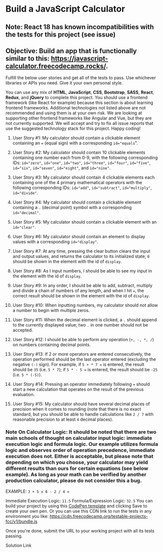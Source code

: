 # Build a JavaScript Calculator

## Note: React 18 has known incompatibilities with the tests for this project (see issue)

## Objective: Build an app that is functionally similar to this: <https://javascript-calculator.freecodecamp.rocks/>.

Fulfill the below user stories and get all of the tests to pass. Use whichever libraries or APIs you need. Give it your own personal style.

You can use any mix of **HTML**, **JavaScript**, **CSS**, **Bootstrap**, **SASS**, **React**, **Redux**, and **jQuery** to complete this project. You should use a frontend framework (like React for example) because this section is about learning frontend frameworks. Additional technologies not listed above are not recommended and using them is at your own risk. We are looking at supporting other frontend frameworks like Angular and Vue, but they are not currently supported. We will accept and try to fix all issue reports that use the suggested technology stack for this project. Happy coding!

1.  User Story #1: My calculator should contain a clickable element containing an `=` (equal sign) with a corresponding `id="equals`".

2.  User Story #2: My calculator should contain 10 clickable elements containing one number each from 0-9, with the following corresponding IDs: `id="zero"`, `id="one"`, `id="two"`, `id="three"`, `id="four"`, `id="five"`, `id="six"`, `id="seven"`, `id="eight"`, and `id="nine"`.

3.  User Story #3: My calculator should contain 4 clickable elements each containing one of the 4 primary mathematical operators with the following corresponding IDs: `id="add"`, `id="subtract"`, `id="multiply"`, `id="divide"`.

4.  User Story #4: My calculator should contain a clickable element containing a `.` (decimal point) symbol with a corresponding `id="decimal"`.

5.  User Story #5: My calculator should contain a clickable element with an `id="clear"`.

6.  User Story #6: My calculator should contain an element to display values with a corresponding `id="display"`.

7.  User Story #7: At any time, pressing the clear button clears the input and output values, and returns the calculator to its initialized state; `0` should be shown in the element with the id of `display`.

8.  User Story #8: As I input numbers, I should be able to see my input in the element with the id of `display`.

9.  User Story #9: In any order, I should be able to add, subtract, multiply and divide a chain of numbers of any length, and when I hit `=`, the correct result should be shown in the element with the id of `display`.

10. User Story #10: When inputting numbers, my calculator should not allow a number to begin with multiple zeros.

11. User Story #11: When the decimal element is clicked, a `.` should append to the currently displayed value; two `.` in one number should not be accepted.

12. User Story #12: I should be able to perform any operation (`+, -, *, /`) on numbers containing decimal points.

13. User Story #13: If 2 or more operators are entered consecutively, the operation performed should be the last operator entered (excluding the negative `(-)` sign). For example, if `5 + * 7 =` is entered, the result should be `35` (i.e. `5 * 7`); if `5 * - 5 =` is entered, the result should be `-25` (i.e. `5 * (-5)`).

14. User Story #14: Pressing an operator immediately following `=` should start a new calculation that operates on the result of the previous evaluation.

15. User Story #15: My calculator should have several decimal places of precision when it comes to rounding (note that there is no exact standard, but you should be able to handle calculations like `2 / 7` with reasonable precision to at least `4` decimal places).

### Note On Calculator Logic: It should be noted that there are two main schools of thought on calculator input logic: immediate execution logic and formula logic. Our example utilizes formula logic and observes order of operation precedence, immediate execution does not. Either is acceptable, but please note that depending on which you choose, your calculator may yield different results than ours for certain equations (see below example). As long as your math can be verified by another production calculator, please do not consider this a bug.

EXAMPLE: `3 + 5 x 6 - 2 / 4 =`

Immediate Execution Logic: `11.5`
Formula/Expression Logic: `32.5`
You can build your project by using this [CodePen template](https://codepen.io/pen?template=MJjpwO) and clicking Save to create your own pen. Or you can use this CDN link to run the tests in any environment you like: <https://cdn.freecodecamp.org/testable-projects-fcc/v1/bundle.js>

Once you're done, submit the URL to your working project with all its tests passing.

Solution Link
